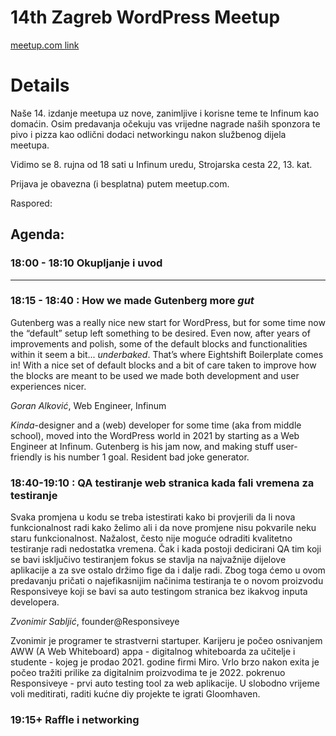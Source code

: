 # 14th Zagreb WordPress Meetup

[meetup.com link](https://www.meetup.com/zagreb-wordpress-meetup/events/288026355/)

# Details

Naše 14. izdanje meetupa uz nove, zanimljive i korisne teme te Infinum kao domaćin. Osim predavanja očekuju vas vrijedne nagrade naših sponzora te pivo i pizza kao odlični dodaci networkingu nakon službenog dijela meetupa.

Vidimo se 8. rujna od 18 sati u Infinum uredu, Strojarska cesta 22, 13. kat.

Prijava je obavezna (i besplatna) putem meetup.com.

Raspored:

## Agenda:

### 18:00 - 18:10 Okupljanje i uvod

----------------

### 18:15 - 18:40 : How we made Gutenberg more _gut_

Gutenberg was a really nice new start for WordPress, but for some time now the “default” setup left something to be desired. Even now, after years of improvements and polish, some of the default blocks and functionalities within it seem a bit... _underbaked_. That’s where Eightshift Boilerplate comes in! With a nice set of default blocks and a bit of care taken to improve how the blocks are meant to be used we made both development and user experiences nicer.

_Goran Alković_, Web Engineer, Infinum

_Kinda_-designer and a (web) developer for some time (aka from middle school), moved into the WordPress world in 2021 by starting as a Web Engineer at Infinum. Gutenberg is his jam now, and making stuff user-friendly is his number 1 goal. Resident bad joke generator.

### 18:40-19:10 : QA testiranje web stranica kada fali vremena za testiranje

Svaka promjena u kodu se treba istestirati kako bi provjerili da li nova funkcionalnost radi kako želimo ali i da nove promjene nisu pokvarile neku staru funkcionalnost. Nažalost, često nije moguće odraditi kvalitetno testiranje radi nedostatka vremena. Čak i kada postoji dedicirani QA tim koji se bavi isključivo testiranjem fokus se stavlja na najvažnije dijelove aplikacije a za sve ostalo držimo fige da i dalje radi. Zbog toga ćemo u ovom predavanju pričati o najefikasnijim načinima testiranja te o novom proizvodu Responsiveye koji se bavi sa auto testingom stranica bez ikakvog inputa developera.

_Zvonimir Sabljić_, founder@Responsiveye

Zvonimir je programer te strastverni startuper. Karijeru je počeo osnivanjem AWW (A Web Whiteboard) appa - digitalnog whiteboarda za učitelje i studente - kojeg je prodao 2021. godine firmi Miro. Vrlo brzo nakon exita je počeo tražiti prilike za digitalnim proizvodima te je 2022. pokrenuo Responsiveye - prvi auto testing tool za web aplikacije. U slobodno vrijeme voli meditirati, raditi kućne diy projekte te igrati Gloomhaven.

### 19:15+ Raffle i networking

